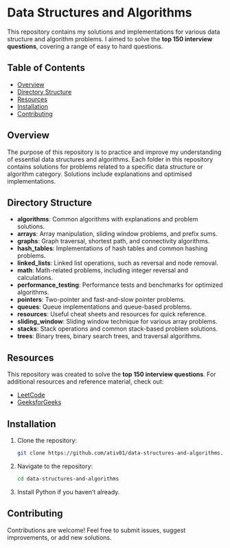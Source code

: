 # Data Structures and Algorithms

This repository contains my solutions and implementations for various data structure and algorithm problems. I aimed to solve the **top 150 interview questions**, covering a range of easy to hard questions.

## Table of Contents

- [Overview](#overview)
- [Directory Structure](#directory-structure)
- [Resources](#resources)
- [Installation](#installation)
- [Contributing](#contributing)

## Overview

The purpose of this repository is to practice and improve my understanding of essential data structures and algorithms. Each folder in this repository contains solutions for problems related to a specific data structure or algorithm category. Solutions include explanations and optimised implementations.

## Directory Structure

- **algorithms**: Common algorithms with explanations and problem solutions.
- **arrays**: Array manipulation, sliding window problems, and prefix sums.
- **graphs**: Graph traversal, shortest path, and connectivity algorithms.
- **hash_tables**: Implementations of hash tables and common hashing problems.
- **linked_lists**: Linked list operations, such as reversal and node removal.
- **math**: Math-related problems, including integer reversal and calculations.
- **performance_testing**: Performance tests and benchmarks for optimized algorithms.
- **pointers**: Two-pointer and fast-and-slow pointer problems.
- **queues**: Queue implementations and queue-based problems.
- **resources**: Useful cheat sheets and resources for quick reference.
- **sliding_window**: Sliding window technique for various array problems.
- **stacks**: Stack operations and common stack-based problem solutions.
- **trees**: Binary trees, binary search trees, and traversal algorithms.

## Resources

This repository was created to solve the **top 150 interview questions**. For additional resources and reference material, check out:

- [LeetCode](https://leetcode.com/u/atanasivanov17/)
- [GeeksforGeeks](https://www.geeksforgeeks.org)

## Installation

1. Clone the repository:

   ```bash
   git clone https://github.com/ativ01/data-structures-and-algorithms.git
   ```

2. Navigate to the repository:

   ```bash
   cd data-structures-and-algorithms
   ```

3. Install Python if you haven’t already.

## Contributing

Contributions are welcome! Feel free to submit issues, suggest improvements, or add new solutions.
